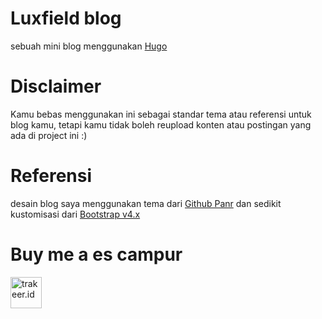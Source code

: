 # Luxfield blog

sebuah mini blog menggunakan [Hugo](https://gohugo.io/)

# Disclaimer

Kamu bebas menggunakan ini sebagai standar tema atau referensi untuk blog kamu, tetapi kamu tidak boleh reupload konten atau postingan yang ada di project ini :)

# Referensi

desain blog saya menggunakan tema dari [Github Panr](https://github.com/panr/hugo-theme-terminal) dan sedikit kustomisasi dari [Bootstrap v4.x](https://getbootstrap.com/docs/4.6/getting-started/introduction/)

# Buy me a es campur

<a href="https://trakteer.id/luxfield"><img src="https://cdn.trakteer.id/images/mix/trakteer-icon.png" alt="trakeer.id" width="50"/></a>
